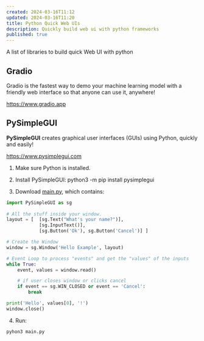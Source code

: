 ```yaml
---
created: 2024-03-16T11:12
updated: 2024-03-16T11:20
title: Python Quick Web UIs
description: Quickly build web ui with python frameworks
published: true
---
```


A list of libraries to build quick Web UI with python
## Gradio
Gradio is the fastest way to demo your machine learning model with a friendly web interface so that anyone can use it, anywhere!

https://www.gradio.app

## PySimpleGUI
**PySimpleGUI** creates graphical user interfaces (GUIs) using Python, quickly and easily!

https://www.pysimplegui.com

1. Make sure Python is installed.
2. Install PySimpleGUI:
    python3 -m pip install pysimplegui

3. Download [main.py](https://901301.pysimplegui.work/main.py), which contains:
```python
import PySimpleGUI as sg
    
# All the stuff inside your window.
layout = [  [sg.Text("What's your name?")],
			[sg.InputText()],
			[sg.Button('Ok'), sg.Button('Cancel')] ]

# Create the Window
window = sg.Window('Hello Example', layout)

# Event Loop to process "events" and get the "values" of the inputs
while True:
	event, values = window.read()

	# if user closes window or clicks cancel
	if event == sg.WIN_CLOSED or event == 'Cancel':
		break

print('Hello', values[0], '!')
window.close()
``` 

4. Run:
```python
pyhon3 main.py
```